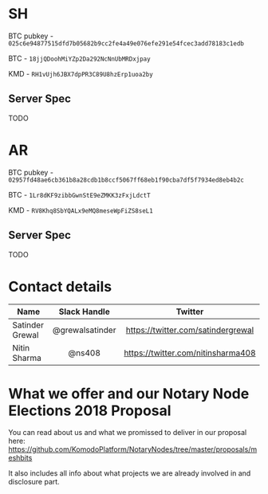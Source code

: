 # SH

BTC pubkey - `025c6e94877515dfd7b05682b9cc2fe4a49e076efe291e54fcec3add78183c1edb`

BTC - `18jjQDoohMiYZp2Da292NcNnUbMRDxjpay`

KMD - `RH1vUjh6JBX7dpPR3C89U8hzErp1uoa2by`

## Server Spec
TODO

# AR

BTC pubkey - `02957fd48ae6cb361b8a28cdb1b8ccf5067ff68eb1f90cba7df5f7934ed8eb4b2c`

BTC - `1Lr8dKF9zibbGwnStE9eZMKK3zFxjLdctT`

KMD - `RV8Khq8SbYQALx9eMQ8meseWpFiZS8seL1`

## Server Spec
TODO

# Contact details


| Name  | Slack Handle  |  Twitter  |
| ------------- |:-------------:|:-----:|
| Satinder Grewal      | @grewalsatinder |  https://twitter.com/satindergrewal  |
| Nitin Sharma      | @ns408      |  https://twitter.com/nitinsharma408  |


# What we offer and our Notary Node Elections 2018 Proposal

You can read about us and what we promissed to deliver in our proposal here:
https://github.com/KomodoPlatform/NotaryNodes/tree/master/proposals/meshbits

It also includes all info about what projects we are already involved in and disclosure part.
